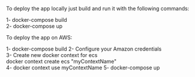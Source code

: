 To deploy the app locally just build and run it with the following commands:  
  
1- docker-compose build  
2- docker-compose up  
  
  
To deploy the app on AWS:  
  
1- docker-compose build
2- Configure your Amazon credentials  
3- Create new docker context for ecs  
   docker context create ecs "myContextName"   
4- docker context use myContextName
5- docker-compose up  
